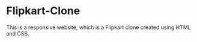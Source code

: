 # Flipkart-Clone
This is a responsive website, which is a Flipkart clone created using HTML and CSS.
